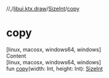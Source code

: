 //[.](../../index.md)/[libui.ktx.draw](../index.md)/[SizeInt](index.md)/[copy](copy.md)



# copy  
[linux, macosx, windows64, windows]  
Content  
[linux, macosx, windows64, windows]  
fun [copy](copy.md)(width: Int, height: Int): [SizeInt](index.md)  



